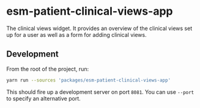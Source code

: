 # esm-patient-clinical-views-app

The clinical views widget. It provides an overview of the clinical views set up for a user as well as a form for adding clinical views.

## Development

From the root of the project, run:

```bash
yarn run --sources 'packages/esm-patient-clinical-views-app'
```

This should fire up a development server on port `8081`. You can use `--port` to specify an alternative port.
